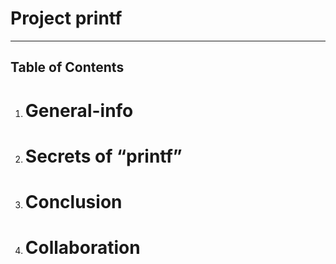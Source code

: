 # Project printf
***
## Table of Contents
1. # General-info
2. # Secrets of “printf”
3. # Conclusion
4. # Collaboration
